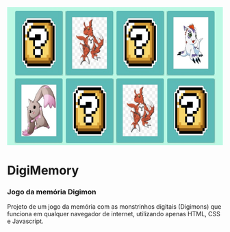 <img src=img.jpg>
<h1>DigiMemory </h1>

### Jogo da memória Digimon

 Projeto de um jogo da memória com as monstrinhos digitais (Digimons) que funciona em qualquer navegador de internet, utilizando apenas HTML, CSS e Javascript.
